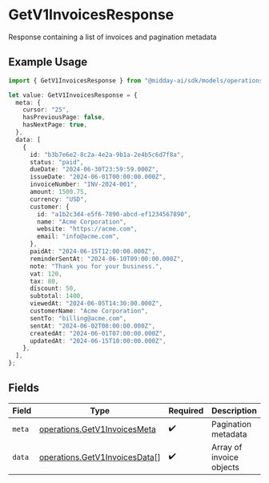 # GetV1InvoicesResponse

Response containing a list of invoices and pagination metadata

## Example Usage

```typescript
import { GetV1InvoicesResponse } from "@midday-ai/sdk/models/operations";

let value: GetV1InvoicesResponse = {
  meta: {
    cursor: "25",
    hasPreviousPage: false,
    hasNextPage: true,
  },
  data: [
    {
      id: "b3b7e6e2-8c2a-4e2a-9b1a-2e4b5c6d7f8a",
      status: "paid",
      dueDate: "2024-06-30T23:59:59.000Z",
      issueDate: "2024-06-01T00:00:00.000Z",
      invoiceNumber: "INV-2024-001",
      amount: 1500.75,
      currency: "USD",
      customer: {
        id: "a1b2c3d4-e5f6-7890-abcd-ef1234567890",
        name: "Acme Corporation",
        website: "https://acme.com",
        email: "info@acme.com",
      },
      paidAt: "2024-06-15T12:00:00.000Z",
      reminderSentAt: "2024-06-10T09:00:00.000Z",
      note: "Thank you for your business.",
      vat: 120,
      tax: 80,
      discount: 50,
      subtotal: 1400,
      viewedAt: "2024-06-05T14:30:00.000Z",
      customerName: "Acme Corporation",
      sentTo: "billing@acme.com",
      sentAt: "2024-06-02T08:00:00.000Z",
      createdAt: "2024-06-01T07:00:00.000Z",
      updatedAt: "2024-06-15T10:00:00.000Z",
    },
  ],
};
```

## Fields

| Field                                                                          | Type                                                                           | Required                                                                       | Description                                                                    |
| ------------------------------------------------------------------------------ | ------------------------------------------------------------------------------ | ------------------------------------------------------------------------------ | ------------------------------------------------------------------------------ |
| `meta`                                                                         | [operations.GetV1InvoicesMeta](../../models/operations/getv1invoicesmeta.md)   | :heavy_check_mark:                                                             | Pagination metadata                                                            |
| `data`                                                                         | [operations.GetV1InvoicesData](../../models/operations/getv1invoicesdata.md)[] | :heavy_check_mark:                                                             | Array of invoice objects                                                       |